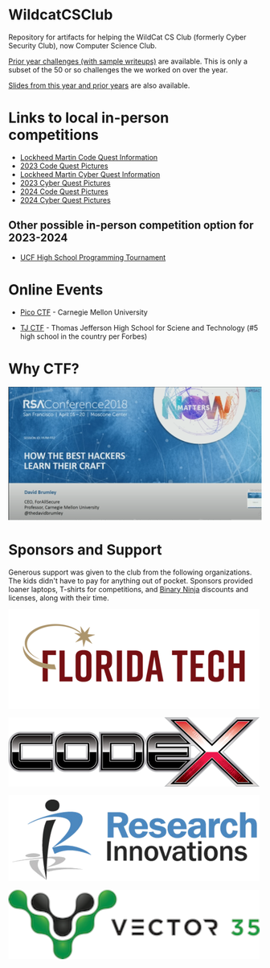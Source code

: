 # WildcatCSClub

Repository for artifacts for helping the WildCat CS Club (formerly Cyber
Security Club), now Computer Science Club.

[Prior year challenges (with sample writeups)](past_challenges/year_2022_2023) are available. This is only a subset
of the 50 or so challenges the we worked on over the year.

[Slides from this year and prior years](slides/readme.md) are also available.

# Links to local in-person competitions

* [Lockheed Martin Code Quest Information](https://www.lockheedmartin.com/en-us/who-we-are/communities/codequest.html)
* [2023 Code Quest Pictures](https://lockheedmartin.smugmug.com/Code-Quest/Code-Quest-2023/FL-Orlando/)
* [Lockheed Martin Cyber Quest Information](https://www.lockheedmartin.com/en-us/who-we-are/communities/cyber-quest.html)
* [2023 Cyber Quest Pictures](https://lockheedmartin.smugmug.com/CYBERQUEST/CYBERQUEST-2023/Orlando-FL/)
* [2024 Code Quest Pictures](https://lockheedmartin.smugmug.com/Code-Quest/2024-Code-Quest/FL-Orlando)
* [2024 Cyber Quest Pictures](https://lockheedmartin.smugmug.com/CYBERQUEST/Cyber-Quest-2024/FL-Orlando)

## Other possible in-person competition option for 2023-2024

* [UCF High School Programming Tournament](https://hspt.ucfprogrammingteam.org/index.php/hspt/this-year-s-tournament)

# Online Events

* [Pico CTF](https://picoctf.org/) - Carnegie Mellon University

* [TJ CTF](https://tjctf.org) - Thomas Jefferson High School for Sciene and Technology (#5 high school in the country per Forbes)

# Why CTF?

[![How the Best Hackers Learn Their Craft](sponsors/How_Hackers_Learn_YT_Thumb.png)](https://www.youtube.com/watch?v=6vj96QetfTg)

# Sponsors and Support

Generous support was given to the club from the following organizations.  The kids didn't have to pay for anything out
of pocket.  Sponsors provided loaner laptops, T-shirts for competitions, and [Binary Ninja](https://binary.ninja) 
discounts and licenses, along with their time.

[![Florida Tech](sponsors/fit.png)](https://www.fit.edu/)

[![Raytheon CODEX](sponsors/raytheon_codex.png)](https://www.rtx.com/raytheon/what-we-do/cyber/who-we-are/codex)

[![RII](sponsors/rii.png)](https://www.researchinnovations.com/)

[![Vector 35](sponsors/vector35.png)](https://vector35.com/)
